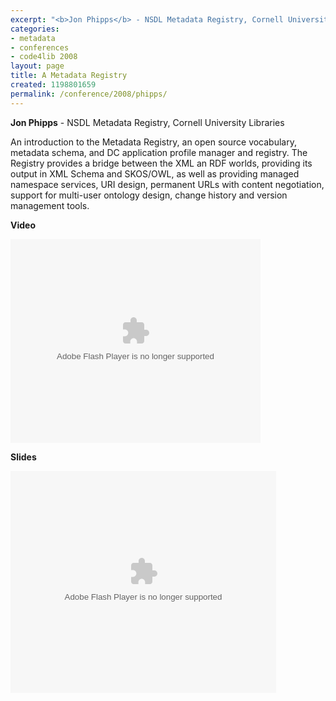 ```yaml
---
excerpt: "<b>Jon Phipps</b> - NSDL Metadata Registry, Cornell University Libraries"
categories:
- metadata
- conferences
- code4lib 2008
layout: page
title: A Metadata Registry
created: 1198801659
permalink: /conference/2008/phipps/
---
```

<b>Jon Phipps</b> - NSDL Metadata Registry, Cornell University Libraries<br />

An introduction to the Metadata Registry, an open source vocabulary, metadata schema, and DC application profile manager and registry. The Registry provides a bridge between the XML an RDF worlds, providing its output in XML Schema and SKOS/OWL, as well as providing managed namespace services, URI design, permanent URLs with content negotiation, support for multi-user ontology design, change history and version management tools.

<b>Video</b>

<embed id="VideoPlayback" style="width:400px;height:326px" flashvars="" src="http://video.google.com/googleplayer.swf?docid=7022956827028704571&hl=en" type="application/x-shockwave-flash"> </embed>

<b>Slides</b>

<div style="width:425px;text-align:left" id="__ss_292700"><object style="margin:0px" width="425" height="355"><param name="movie" value="http://static.slideshare.net/swf/ssplayer2.swf?doc=code4lib-2008-metadata-registry-1204668862869300-2"/><param name="allowFullScreen" value="true"/><param name="allowScriptAccess" value="always"/><embed src="http://static.slideshare.net/swf/ssplayer2.swf?doc=code4lib-2008-metadata-registry-1204668862869300-2" type="application/x-shockwave-flash" allowscriptaccess="always" allowfullscreen="true" width="425" height="355"></embed></object></div>
